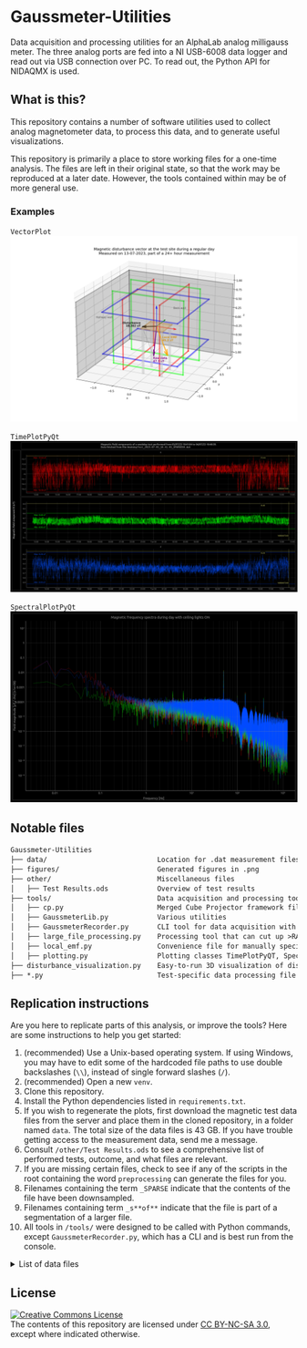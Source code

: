# Gaussmeter-Utilities
Data acquisition and processing utilities for an AlphaLab analog milligauss meter. The three analog ports are fed into a NI USB-6008 data logger and read out via USB connection over PC. To read out, the Python API for NIDAQMX is used.


## What is this?
This repository contains a number of software utilities used to collect analog magnetometer data, to process this data, and to generate useful visualizations.

This repository is primarily a place to store working files for a one-time analysis. The files are left in their original state, so that the work may be reproduced at a later date. However, the tools contained within may be of more general use.

### Examples
 `VectorPlot`
![alt text](./figures/disturbance_visualization1.png?raw=true)

 `TimePlotPyQt`
![alt text](./other/high_resolution_export.png?raw=true)

 `SpectralPlotPyQt`
![alt text](./figures/Lights%20On%20-%20Spectral%20Plot.png?raw=true)

## Notable files
```markdown
Gaussmeter-Utilities
├── data/                           Location for .dat measurement files, not on Github due to large size
├── figures/                        Generated figures in .png
├── other/                          Miscellaneous files
│   ├── Test Results.ods            Overview of test results
├── tools/                          Data acquisition and processing tools
│   ├── cp.py                       Merged Cube Projector framework file (all classes)
│   ├── GaussmeterLib.py            Various utilities
│   ├── GaussmeterRecorder.py       CLI tool for data acquisition with NI-DAQmx
│   ├── large_file_processing.py    Processing tool that can cut up >RAM datasets into smaller chunks. These chunks can be automatically synchronized to whole hours using Unix timestamps.
│   ├── local_emf.py                Convenience file for manually specifying the local Earth Magnetic Field vector
│   ├── plotting.py                 Plotting classes TimePlotPyQT, SpectralPlotPyQt, VectorPlot
├── disturbance_visualization.py    Easy-to-run 3D visualization of disturbance vector
├── *.py                            Test-specific data processing file
```

## Replication instructions
Are you here to replicate parts of this analysis, or improve the tools? Here are some instructions to help you get started:
1. (recommended) Use a Unix-based operating system. If using Windows, you may have to edit some of the hardcoded file paths to use double backslashes (`\\`), instead of single forward slashes (`/`).
2. (recommended) Open a new `venv`.
3. Clone this repository.
4. Install the Python dependencies listed in `requirements.txt`.
5. If you wish to regenerate the plots, first download the magnetic test data files from the server and place them in the cloned repository, in a folder named `data`. The total size of the data files is 43 GB. If you have trouble getting access to the measurement data, send me a message.
6. Consult `/other/Test Results.ods` to see a comprehensive list of performed tests, outcome, and what files are relevant.
7. If you are missing certain files, check to see if any of the scripts in the root containing the word `preprocessing` can generate the files for you.
8. Filenames containing the term `_SPARSE` indicate that the contents of the file have been downsampled. 
9. Filenames containing term `_s**of**` indicate that the file is part of a segmentation of a larger file.
10. All tools in `/tools/` were designed to be called with Python commands, except `GaussmeterRecorder.py`, which has a CLI and is best run from the console.

<details>
<summary>List of data files</summary>
<i>
2500HzTestLightsOff_2023-07-05_11.13.36.dat <br>
2500HzTestLightsOn_2023-07-05_11.04.28.dat <br>
CoilsClose_2023-07-04_17.31.25.dat <br>
CoilsWide_2023-07-04_16.01.53.dat <br>
FireExtinguisherAway_2023-07-06_18.03.29.dat <br>
FireExtinguisherControl_2023-07-06_18.32.02.dat <br>
LightOff_2023-07-04_10.57.37.dat <br>
LightOff_2023-07-04_11.13.19.dat <br>
LightOff_2023-07-04_11.27.14.dat <br>
LightOff_2023-07-04_11.42.11.dat <br>
LightOn_2023-07-04_10.52.22.dat <br>
LightOn_2023-07-04_11.05.10.dat <br>
LightOn_2023-07-04_11.18.38.dat <br>
LightOn_2023-07-04_11.33.19.dat <br>
NightNoRack_2023-07-04_19.04.58.dat <br>
RackElimination_2023-07-04_12.51.32.dat <br>
RackEliminationControl_2023-07-03_13.00.00.dat <br>
SpatialX0Y0_2023-07-12_14.15.31_SPARSE25.dat <br>
SpatialX0Y-50_2023-07-12_08.37.24.dat <br>
SpatialX0Y-50_2023-07-12_08.37.24_SPARSE25.dat <br>
SpatialX0Y+50_2023-07-12_12.21.00.dat <br>
SpatialX0Y+50_2023-07-12_12.21.00_SPARSE25.dat <br>
SpatialX+50Y+0_2023-07-12_06.49.34.dat <br>
SpatialX+50Y+0_2023-07-12_06.49.34_SPARSE25.dat <br>
SpatialX-50Y0_2023-07-12_10.35.41.dat <br>
SpatialX-50Y0_2023-07-12_10.35.41_SPARSE25.dat <br>
SpatialX+50Y-50_2023-07-12_07.38.19.dat <br>
SpatialX+50Y-50_2023-07-12_07.38.19_SPARSE25.dat <br>
SpatialX-50Y-50_2023-07-12_09.46.26.dat <br>
SpatialX-50Y-50_2023-07-12_09.46.26_SPARSE25.dat <br>
SpatialX-50Y+50_2023-07-12_11.29.49.dat <br>
SpatialX-50Y+50_2023-07-12_11.29.49_SPARSE25.dat <br>
SpatialX+50Y+50_2023-07-12_13.18.39.dat <br>
SpatialX+50Y+50_2023-07-12_13.18.39_SPARSE25.dat <br>
TableElimination_2023-07-14_13.12.26.dat <br>
TableElimination_2023-07-14_13.12.26_SPARSE25.dat <br>
TableEliminationControl_2023-07-14_12.19.22.dat <br>
TableEliminationControl_2023-07-14_12.19.22_SPARSE25.dat <br>
TableReturnPosition1_2023-07-12_14.15.31.dat <br>
TableReturnPosition1_2023-07-12_14.15.31_SPARSE25.dat <br>
Weekday2500Hz_LightsOff_2023-07-06_19.12.02.dat <br>
Weekday2500Hz_LightsOff_2023-07-06_19.12.02_SPARSE25.dat <br>
Weekday2500Hz_LightsOn_2023-07-05_11.46.50.dat <br>
Weekday2500Hz_LightsOn_2023-07-05_11.46.50_SPARSE25.dat <br>
Weekday4_2023-07-13_08.29.31.dat <br>
Weekday4_2023-07-13_08.29.31_s10of27.dat <br>
Weekday4_2023-07-13_08.29.31_s10of27_SPARSE25.dat <br>
Weekday4_2023-07-13_08.29.31_s11of27.dat <br>
Weekday4_2023-07-13_08.29.31_s11of27_SPARSE25.dat <br>
Weekday4_2023-07-13_08.29.31_s12of27.dat <br>
Weekday4_2023-07-13_08.29.31_s12of27_SPARSE25.dat <br>
Weekday4_2023-07-13_08.29.31_s13of27.dat <br>
Weekday4_2023-07-13_08.29.31_s13of27_SPARSE25.dat <br>
Weekday4_2023-07-13_08.29.31_s14of27.dat <br>
Weekday4_2023-07-13_08.29.31_s14of27_SPARSE25.dat <br>
Weekday4_2023-07-13_08.29.31_s15of27.dat <br>
Weekday4_2023-07-13_08.29.31_s15of27_SPARSE25.dat <br>
Weekday4_2023-07-13_08.29.31_s16of27.dat <br>
Weekday4_2023-07-13_08.29.31_s16of27_SPARSE25.dat <br>
Weekday4_2023-07-13_08.29.31_s17of27.dat <br>
Weekday4_2023-07-13_08.29.31_s17of27_SPARSE25.dat <br>
Weekday4_2023-07-13_08.29.31_s18of27.dat <br>
Weekday4_2023-07-13_08.29.31_s18of27_SPARSE25.dat <br>
Weekday4_2023-07-13_08.29.31_s19of27.dat <br>
Weekday4_2023-07-13_08.29.31_s19of27_SPARSE25.dat <br>
Weekday4_2023-07-13_08.29.31_s1of27.dat <br>
Weekday4_2023-07-13_08.29.31_s1of27_SPARSE25.dat <br>
Weekday4_2023-07-13_08.29.31_s20of27.dat <br>
Weekday4_2023-07-13_08.29.31_s20of27_SPARSE25.dat <br>
Weekday4_2023-07-13_08.29.31_s21of27.dat <br>
Weekday4_2023-07-13_08.29.31_s21of27_SPARSE25.dat <br>
Weekday4_2023-07-13_08.29.31_s22of27.dat <br>
Weekday4_2023-07-13_08.29.31_s22of27_SPARSE25.dat <br>
Weekday4_2023-07-13_08.29.31_s23of27.dat <br>
Weekday4_2023-07-13_08.29.31_s23of27_SPARSE25.dat <br>
Weekday4_2023-07-13_08.29.31_s24of27.dat <br>
Weekday4_2023-07-13_08.29.31_s24of27_SPARSE25.dat <br>
Weekday4_2023-07-13_08.29.31_s25of27.dat <br>
Weekday4_2023-07-13_08.29.31_s25of27_SPARSE25.dat <br>
Weekday4_2023-07-13_08.29.31_s26of27.dat <br>
Weekday4_2023-07-13_08.29.31_s26of27_SPARSE25.dat <br>
Weekday4_2023-07-13_08.29.31_s27of27.dat <br>
Weekday4_2023-07-13_08.29.31_s27of27_SPARSE25.dat <br>
Weekday4_2023-07-13_08.29.31_s2of27.dat <br>
Weekday4_2023-07-13_08.29.31_s2of27_SPARSE25.dat <br>
Weekday4_2023-07-13_08.29.31_s3of27.dat <br>
Weekday4_2023-07-13_08.29.31_s3of27_SPARSE25.dat <br>
Weekday4_2023-07-13_08.29.31_s4of27.dat <br>
Weekday4_2023-07-13_08.29.31_s4of27_SPARSE25.dat <br>
Weekday4_2023-07-13_08.29.31_s5of27.dat <br>
Weekday4_2023-07-13_08.29.31_s5of27_SPARSE25.dat <br>
Weekday4_2023-07-13_08.29.31_s6of27.dat <br>
Weekday4_2023-07-13_08.29.31_s6of27_SPARSE25.dat <br>
Weekday4_2023-07-13_08.29.31_s7of27.dat <br>
Weekday4_2023-07-13_08.29.31_s7of27_SPARSE25.dat <br>
Weekday4_2023-07-13_08.29.31_s8of27.dat <br>
Weekday4_2023-07-13_08.29.31_s8of27_SPARSE25.dat <br>
Weekday4_2023-07-13_08.29.31_s9of27.dat <br>
Weekday4_2023-07-13_08.29.31_s9of27_SPARSE25.dat <br>
Weekday4_2023-07-13_08.29.31_sample_day.dat <br>
Weekday4_2023-07-13_08.29.31_sample_night.dat <br>
Weekday4_2023-07-13_08.29.31_SPARSE25.dat <br>
WeekdayTest_2023-07-03_10.41.03.dat <br>
WeekdayTest_2023-07-03_10.41.03_SPARSE50.dat <br>
WeekendTest_2023-06-30_15.07.51.dat <br>
WeekendTest_2023-06-30_15.07.51_SPARSE50.dat
</i>
</details>


## License
<a rel="license" href="https://creativecommons.org/licenses/by-nc-sa/3.0/"><img alt="Creative Commons License" style="border-width:0" src="https://licensebuttons.net/l/by-nc-sa/4.0/88x31.png" /></a><br />
The contents of this repository are licensed under [CC BY-NC-SA 3.0](https://creativecommons.org/licenses/by-nc-sa/3.0/), except where indicated otherwise.
